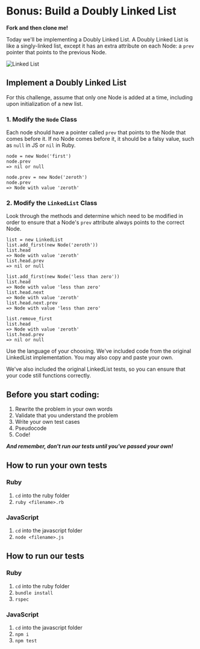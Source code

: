 # Bonus: Build a Doubly Linked List

**Fork and then clone me!**

Today we'll be implementing a Doubly Linked List. A Doubly Linked List is like a singly-linked list, except it has an extra attribute on each Node: a `prev` pointer that points to the previous Node.

![Linked List](https://curriculum-content.s3.amazonaws.com/data-structures-and-algorithms/doubly-linked-list/linked_list.png)

## Implement a Doubly Linked List

For this challenge, assume that only one Node is added at a time, including upon initialization of a new list.

### 1. Modify the `Node` Class

Each node should have a pointer called `prev` that points to the Node that comes before it. If no Node comes before it, it should be a falsy value, such as `null` in JS or `nil` in Ruby.

```
node = new Node('first')
node.prev
=> nil or null

node.prev = new Node('zeroth')
node.prev
=> Node with value 'zeroth'
```

### 2. Modify the `LinkedList` Class

Look through the methods and determine which need to be modified in order to ensure that a Node's `prev` attribute always points to the correct Node.

```
list = new LinkedList
list.add_first(new Node('zeroth'))
list.head
=> Node with value 'zeroth'
list.head.prev
=> nil or null

list.add_first(new Node('less than zero'))
list.head
=> Node with value 'less than zero'
list.head.next
=> Node with value 'zeroth'
list.head.next.prev
=> Node with value 'less than zero'

list.remove_first
list.head
=> Node with value 'zeroth'
list.head.prev
=> nil or null
```

Use the language of your choosing. We've included code from the original LinkedList implementation. You may also copy and paste your own.

We've also included the original LinkedList tests, so you can ensure that your code still functions correctly.

## Before you start coding:

1. Rewrite the problem in your own words
2. Validate that you understand the problem
3. Write your own test cases
4. Pseudocode
5. Code!

**_And remember, don't run our tests until you've passed your own!_**

## How to run your own tests

### Ruby

1. `cd` into the ruby folder
2. `ruby <filename>.rb`

### JavaScript

1. `cd` into the javascript folder
2. `node <filename>.js`

## How to run our tests

### Ruby

1. `cd` into the ruby folder
2. `bundle install`
3. `rspec`

### JavaScript

1. `cd` into the javascript folder
2. `npm i`
3. `npm test`
